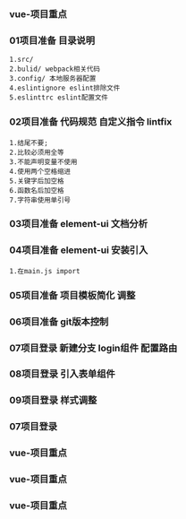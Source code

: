 ###  vue-项目重点

###  01项目准备 目录说明
    1.src/
    2.bulid/ webpack相关代码
    3.config/ 本地服务器配置
    4.eslintignore eslint排除文件
    5.eslinttrc eslint配置文件
###  02项目准备 代码规范 自定义指令 lintfix
    1.结尾不要;
    2.比较必须用全等
    3.不能声明变量不使用
    4.使用两个空格缩进
    5.关键字后加空格
    6.函数名后加空格
    7.字符串使用单引号
###  03项目准备 element-ui 文档分析

###  04项目准备 element-ui 安装引入
    1.在main.js import 
###  05项目准备 项目模板简化 调整

###  06项目准备 git版本控制

###  07项目登录 新建分支 login组件 配置路由

###  08项目登录 引入表单组件

###  09项目登录 样式调整

###  07项目登录

###  vue-项目重点

###  vue-项目重点

###  vue-项目重点
